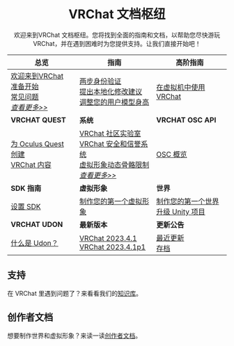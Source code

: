 <center>

# VRChat 文档枢纽

欢迎来到VRChat 文档枢纽。您将找到全面的指南和文档，以帮助您尽快游玩 VRChat，并在遇到困难时为您提供支持。让我们直接开始吧！

</center>

| **总览**                                                                                                                                                                                                  | **指南**                                                                                                                                                                                                                                             | **高阶指南**                                                                                                                                                       |
| --------------------------------------------------------------------------------------------------------------------------------------------------------------------------------------------------------- | ---------------------------------------------------------------------------------------------------------------------------------------------------------------------------------------------------------------------------------------------------- | ------------------------------------------------------------------------------------------------------------------------------------------------------------------ |
| [欢迎来到VRChat](./OVERVIEW/welcome-to-vrchat.md)<br>[准备开始](./OVERVIEW/getting-started.md)<br>[常见问题](./OVERVIEW/frequently-asked-questions.md)<br>[*查看更多>>*](./OVERVIEW/welcome-to-vrchat.md) | [两步身份验证](./GUIDES/setup-2fa.md)<br>[提出本地化修改建议](./GUIDES/suggesting-localization-changes.md)<br>[调整您的用户模型身高](./GUIDES/adjusting-your-avatars-height.md)                                                                      | [在虚拟机中使用 VRChat](./ADVANCED-GUIDES/using-vrchat-in-a-virtual-machine.md)                                                                                    |
| **VRCHAT QUEST**                                                                                                                                                                                          | **系统**                                                                                                                                                                                                                                             | **VRCHAT OSC API**                                                                                                                                                 |
| [为 Oculus Quest 创建<br>VRChat 内容](/creators.vrchat.com/platforms/android/.md)                                                                                                                         | [VRChat 社区实验室](./SYSTEM/vrchat-community-labs.md)<br>[VRChat 安全和信誉系统](./SYSTEM/vrchat-safety-and-trust-system.md)<br>[虚拟形象动态骨骼限制](./SYSTEM/avatar-dynamic-bone-limits.md)<br>[*查看更多>>*](./SYSTEM/vrchat-community-labs.md) | [OSC 概览](./VRCHAT-OSC-API/osc-overview/osc-overview.md)                                                                                                          |
| **SDK 指南**                                                                                                                                                                                              | **虚拟形象**                                                                                                                                                                                                                                         | **世界**                                                                                                                                                           |
| [设置 SDK](/creators.vrchat.com/sdk/.md)                                                                                                                                                                  | [制作您的第一个虚拟形象](/creators.vrchat.com/avatars/creating-your-first-avatar.md)                                                                                                                                                                 | [制作您的第一个世界](/creators.vrchat.com/worlds/creating-your-first-world.md)<br>[升级 Unity 项目](./WORLDS/upgrading-unity-projects/upgrading-unity-projects.md) |
| **VRCHAT UDON**                                                                                                                                                                                           | **最新版本**                                                                                                                                                                                                                                         | **更新公告**                                                                                                                                                       |
| [什么是 Udon？](/creators.vrchat.com/worlds/udon/.md)                                                                                                                                                     | [VRChat 2023.4.1](./LATEST-RELEASE/latest-release.md)<br>[VRChat 2023.4.1p1](./LATEST-RELEASE/vrchat-202341p1.md)                                                                                                                                    | [最近更新]()<br>[存档]()                                                                                                                                           |

## 支持

在 VRChat 里遇到问题了？来看看我们的[知识库](http://help.vrchat.com/)。

## 创作者文档

想要制作世界和虚拟形象？来读一读[创作者文档](https://creators.vrchat.com/)。